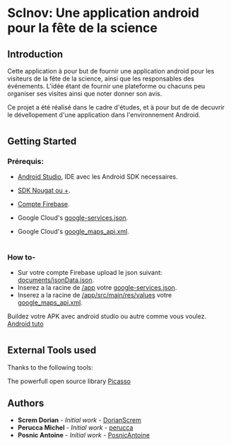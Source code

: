 # ScInov: Une application android pour la fête de la science

## Introduction

Cette application à pour but de fournir une application android pour les visiteurs de la fête de la science, ainsi que les responsables des événements.
L'idée étant de fournir une plateforme ou chacuns peu organiser ses visites ainsi que noter donner son avis.

Ce projet a été réalisé dans le cadre d'études, et à pour but de de decuvrir le dévellopement d'une application dans l'environnement Android.
#
#

## Getting Started

### Prérequis:

* [Android Studio](https://developer.android.com/studio/), IDE avec les Android SDK necessaires.
* [SDK Nougat ou +](https://developer.android.com/studio/#downloads).

* [Compte Firebase](https://firebase.google.com/).
* Google Cloud's [google-services.json](https://developers.google.com/android/guides/google-services-plugin).
* Google Cloud's [google_maps_api.xml](https://developers.google.com/maps/documentation/android-sdk/signup).


#

### How to-

* Sur votre compte Firebase upload le json suivant: [documents/jsonData.json](https://github.com/PosnicAntoine/MMM_Master2_ScInov/blob/master/documents/jsonData.json).
* Inserez a la racine de [/app](https://github.com/PosnicAntoine/MMM_Master2_ScInov/tree/master/app) votre [google-services.json](https://developers.google.com/android/guides/google-services-plugin).
* Inserez a la racine de [/app/src/main/res/values](https://github.com/PosnicAntoine/MMM_Master2_ScInov/tree/master/app/app/src/main/res/values) votre [google_maps_api.xml](https://developers.google.com/maps/documentation/android-sdk/signup).

Buildez votre APK avec android studio ou autre comme vous voulez. [Android tuto](https://developer.android.com/studio/run/)

#

## External Tools used

Thanks to the following tools:

The powerfull open source library [Picasso](http://square.github.io/picasso/)

## Authors


* **Screm Dorian** - *Initial work* - [DorianScrem](https://github.com/DorianScrem)
* **Perucca Michel** - *Initial work* - [perucca](https://github.com/perucca)
* **Posnic Antoine** - *Initial work* - [PosnicAntoine](https://github.com/PosnicAntoine)
